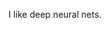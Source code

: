 I like deep neural nets.


<!---
kyeremehS/kyeremehS is a ✨ special ✨ repository because its `README.md` (this file) appears on your GitHub profile.
You can click the Preview link to take a look at your changes.
--->
